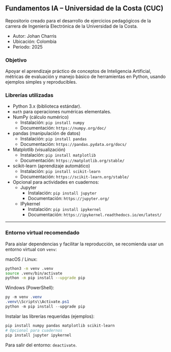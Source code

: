 ## Fundamentos IA – Universidad de la Costa (CUC)

Repositorio creado para el desarrollo de ejercicios pedagógicos de la carrera de Ingeniería Electrónica de la Universidad de la Costa.

- Autor: Johan Charris
- Ubicación: Colombia
- Periodo: 2025

### Objetivo
Apoyar el aprendizaje práctico de conceptos de Inteligencia Artificial, métricas de evaluación y manejo básico de herramientas en Python, usando ejemplos simples y reproducibles.

### Librerías utilizadas
- Python 3.x (biblioteca estándar).
- `math` para operaciones numéricas elementales.
- NumPy (cálculo numérico)
  - Instalación: `pip install numpy`
  - Documentación: `https://numpy.org/doc/`
- pandas (manipulación de datos)
  - Instalación: `pip install pandas`
  - Documentación: `https://pandas.pydata.org/docs/`
- Matplotlib (visualización)
  - Instalación: `pip install matplotlib`
  - Documentación: `https://matplotlib.org/stable/`
- scikit-learn (aprendizaje automático)
  - Instalación: `pip install scikit-learn`
  - Documentación: `https://scikit-learn.org/stable/`
- Opcional para actividades en cuadernos:
  - Jupyter
    - Instalación: `pip install jupyter`
    - Documentación: `https://jupyter.org/`
  - IPykernel
    - Instalación: `pip install ipykernel`
    - Documentación: `https://ipykernel.readthedocs.io/en/latest/`

---

### Entorno virtual recomendado
Para aislar dependencias y facilitar la reproducción, se recomienda usar un entorno virtual con `venv`:

macOS / Linux:
```bash
python3 -m venv .venv
source .venv/bin/activate
python -m pip install --upgrade pip
```

Windows (PowerShell):
```powershell
py -m venv .venv
.venv\\Scripts\\Activate.ps1
python -m pip install --upgrade pip
```

Instalar las librerías requeridas (ejemplos):
```bash
pip install numpy pandas matplotlib scikit-learn
# Opcional para cuadernos
pip install jupyter ipykernel
```

Para salir del entorno: `deactivate`.


